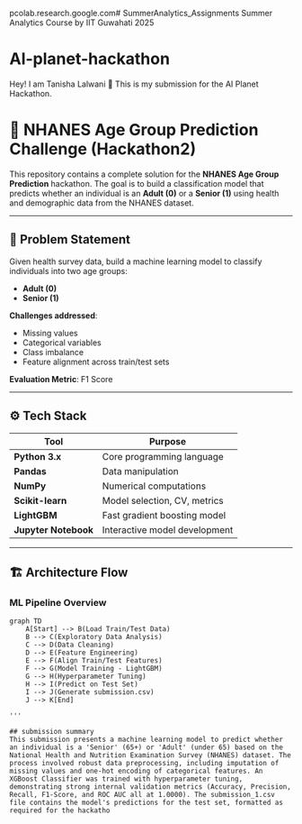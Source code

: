 pcolab.research.google.com# SummerAnalytics_Assignments
Summer Analytics Course by IIT Guwahati 2025
# AI-planet-hackathon
Hey! I am Tanisha Lalwani 👋
This is my submission for the AI Planet Hackathon.


# 🧠 NHANES Age Group Prediction Challenge (Hackathon2)

This repository contains a complete solution for the **NHANES Age Group Prediction** hackathon. The goal is to build a classification model that predicts whether an individual is an **Adult (0)** or a **Senior (1)** using health and demographic data from the NHANES dataset.

---

## 🚀 Problem Statement

Given health survey data, build a machine learning model to classify individuals into two age groups:

- **Adult (0)**
- **Senior (1)**

**Challenges addressed**:
- Missing values  
- Categorical variables  
- Class imbalance  
- Feature alignment across train/test sets

**Evaluation Metric**: F1 Score

---

## ⚙️ Tech Stack

| Tool          | Purpose                           |
|---------------|-----------------------------------|
| **Python 3.x** | Core programming language         |
| **Pandas**     | Data manipulation                 |
| **NumPy**      | Numerical computations            |
| **Scikit-learn** | Model selection, CV, metrics     |
| **LightGBM**   | Fast gradient boosting model      |
| **Jupyter Notebook** | Interactive model development |

---

## 🏗️ Architecture Flow

### ML Pipeline Overview

```mermaid
graph TD
    A[Start] --> B(Load Train/Test Data)
    B --> C(Exploratory Data Analysis)
    C --> D(Data Cleaning)
    D --> E(Feature Engineering)
    E --> F(Align Train/Test Features)
    F --> G(Model Training - LightGBM)
    G --> H(Hyperparameter Tuning)
    H --> I(Predict on Test Set)
    I --> J(Generate submission.csv)
    J --> K[End]

'''

## submission summary 
This submission presents a machine learning model to predict whether an individual is a 'Senior' (65+) or 'Adult' (under 65) based on the National Health and Nutrition Examination Survey (NHANES) dataset. The process involved robust data preprocessing, including imputation of missing values and one-hot encoding of categorical features. An XGBoost Classifier was trained with hyperparameter tuning, demonstrating strong internal validation metrics (Accuracy, Precision, Recall, F1-Score, and ROC AUC all at 1.0000). The submission_1.csv file contains the model's predictions for the test set, formatted as required for the hackatho